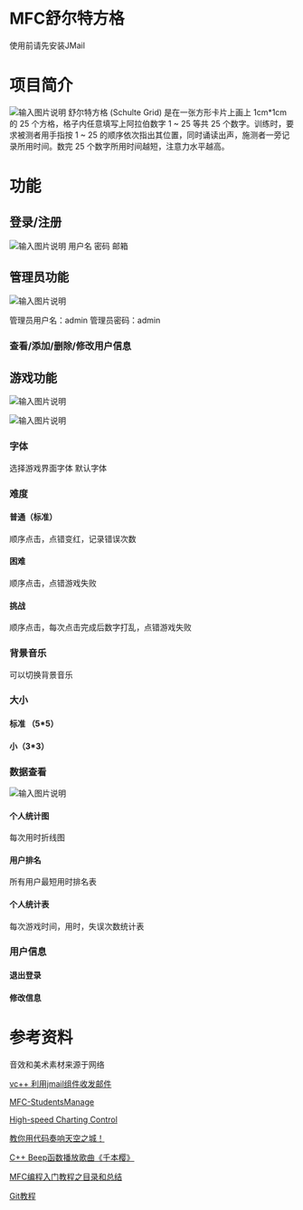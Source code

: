  
# MFC舒尔特方格

使用前请先安装JMail
# 项目简介
![输入图片说明](logo.png)
舒尔特方格 (Schulte Grid) 是在一张方形卡片上画上 1cm*1cm 的 25 个方格，格子内任意填写上阿拉伯数字 1 ~ 25 等共 25 个数字。训练时，要求被测者用手指按 1 ~ 25 的顺序依次指出其位置，同时诵读出声，施测者一旁记录所用时间。数完 25 个数字所用时间越短，注意力水平越高。
# 功能
## 登录/注册
![输入图片说明](login.png)
用户名
密码
邮箱
## 管理员功能
![输入图片说明](admin.png)

管理员用户名：admin
管理员密码：admin
### 查看/添加/删除/修改用户信息
## 游戏功能
![输入图片说明](game.png)

![输入图片说明](menu.png)
### 字体
选择游戏界面字体
默认字体
### 难度
#### 普通（标准）
顺序点击，点错变红，记录错误次数
#### 困难
顺序点击，点错游戏失败
#### 挑战
顺序点击，每次点击完成后数字打乱，点错游戏失败
### 背景音乐
可以切换背景音乐
### 大小
#### 标准 （5*5）
#### 小（3*3）
### 数据查看
![输入图片说明](data.png)
#### 个人统计图
每次用时折线图
#### 用户排名
所有用户最短用时排名表
#### 个人统计表
每次游戏时间，用时，失误次数统计表
### 用户信息
#### 退出登录
#### 修改信息
# 参考资料
音效和美术素材来源于网络

[vc++ 利用jmail组件收发邮件](https://blog.csdn.net/shixin_0125/article/details/105346339)

[MFC-StudentsManage](http://gitee.com/TastSong/MFC-StudentsManage?_from=gitee_search)

[High-speed Charting Control](http://blog.csdn.net/puzzleZHOU/article/details/117730586)

[教你用代码奏响天空之城！](https://blog.csdn.net/weixin_45697774/article/details/106868403)

[C++ Beep函数播放歌曲《千本樱》](https://blog.csdn.net/qq_53162179/article/details/124066525)

[MFC编程入门教程之目录和总结](http://www.jizhuomi.com/software/257.html)

[Git教程](https://www.liaoxuefeng.com/wiki/896043488029600)